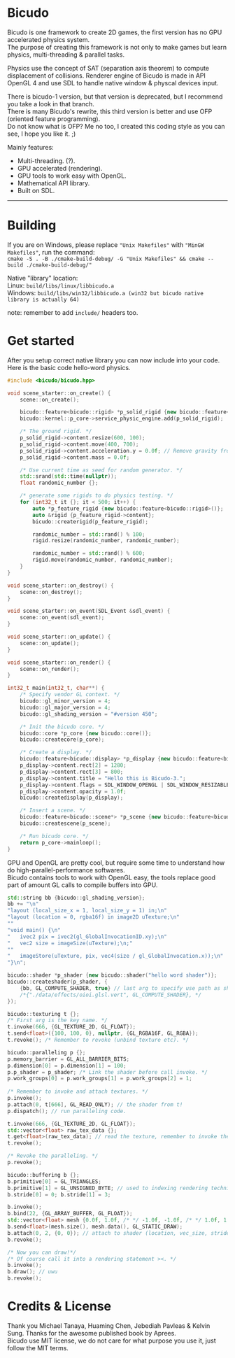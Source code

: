 # Bicudo

Bicudo is one framework to create 2D games, the first version has no GPU accelerated physics system.    
The purpose of creating this framework is not only to make games but learn physics, multi-threading & parallel tasks.

Physics use the concept of SAT (separation axis theorem) to compute displacement of collisions.
Renderer engine of Bicudo is made in API OpenGL 4 and use SDL to handle native window & physcal devices input.

There is bicudo-1 version, but that version is deprecated, but I recommend you take a look in that branch.  
There is many Bicudo's rewrite, this third version is better and use OFP (oriented feature programming).  
Do not know what is OFP? Me no too, I created this coding style as you can see, I hope you like it. ;)

Mainly features:
* Multi-threading. (?).
* GPU accelerated (rendering).
* GPU tools to work easy with OpenGL.
* Mathematical API library.
* Built on SDL.

---

# Building

If you are on Windows, please replace `"Unix Makefiles"` with `"MinGW Makefiles"`, run the command:  
`cmake -S . -B ./cmake-build-debug/ -G "Unix Makefiles" && cmake --build ./cmake-build-debug/"`

Native "library" location:  
Linux: `build/libs/linux/libbicudo.a`  
Windows: `build/libs/win32/libbicudo.a (win32 but bicudo native library is actually 64)`

note: remember to add `include/` headers too.

# Get started

After you setup correct native library you can now include into your code. Here is the basic code hello-word physics.
```c++
#include <bicudo/bicudo.hpp>

void scene_starter::on_create() {
    scene::on_create();

    bicudo::feature<bicudo::rigid> *p_solid_rigid {new bicudo::feature<bicudo::rigid>()};
    bicudo::kernel::p_core->service_physic_engine.add(p_solid_rigid);

    /* The ground rigid. */
    p_solid_rigid->content.resize(600, 100);
    p_solid_rigid->content.move(400, 700);
    p_solid_rigid->content.acceleration.y = 0.0f; // Remove gravity from rigid.
    p_solid_rigid->content.mass = 0.0f;

    /* Use current time as seed for random generator. */
    std::srand(std::time(nullptr));
    float randomic_number {};

    /* generate some rigids to do physics testing. */
    for (int32_t it {}; it < 500; it++) {
        auto *p_feature_rigid {new bicudo::feature<bicudo::rigid>()};
        auto &rigid {p_feature_rigid->content};
        bicudo::createrigid(p_feature_rigid);

        randomic_number = std::rand() % 100;
        rigid.resize(randomic_number, randomic_number);

        randomic_number = std::rand() % 600;
        rigid.move(randomic_number, randomic_number);
    }
}

void scene_starter::on_destroy() {
    scene::on_destroy();
}

void scene_starter::on_event(SDL_Event &sdl_event) {
    scene::on_event(sdl_event);
}

void scene_starter::on_update() {
    scene::on_update();
}

void scene_starter::on_render() {
    scene::on_render();
}

int32_t main(int32_t, char**) {
    /* Specify vendor GL context. */
    bicudo::gl_minor_version = 4;
    bicudo::gl_major_version = 4;
    bicudo::gl_shading_version = "#version 450";

    /* Init the bicudo core. */
    bicudo::core *p_core {new bicudo::core()};
    bicudo::createcore(p_core);

    /* Create a display. */
    bicudo::feature<bicudo::display> *p_display {new bicudo::feature<bicudo::display>()};
    p_display->content.rect[2] = 1280;
    p_display->content.rect[3] = 800;
    p_display->content.title = "Hello this is Bicudo-3.";
    p_display->content.flags = SDL_WINDOW_OPENGL | SDL_WINDOW_RESIZABLE;
    p_display->content.opacity = 1.0f;
    bicudo::createdisplay(p_display);

    /* Insert a scene. */
    bicudo::feature<bicudo::scene*> *p_scene {new bicudo::feature<bicudo::scene*>(new scene_starter())};
    bicudo::createscene(p_scene);

    /* Run bicudo core. */
    return p_core->mainloop();
}
```

GPU and OpenGL are pretty cool, but require some time to understand how do high-parallel-performance softwares.  
Bicudo contains tools to work with OpenGL easy, the tools replace good part of amount GL calls to compile buffers into GPU.
```c++
std::string bb {bicudo::gl_shading_version};
bb += "\n"
"layout (local_size_x = 1, local_size_y = 1) in;\n"
"layout (location = 0, rgba16f) in image2D uTexture;\n"
""
"void main() {\n"
"   ivec2 pix = ivec2(gl_GlobalInvocationID.xy);\n"
"   vec2 size = imageSize(uTexture);\n;"
""
"   imageStore(uTexture, pix, vec4(size / gl_GlobalInvocation.x));\n"
"}\n";

bicudo::shader *p_shader {new bicudo::shader("hello word shader")};
bicudo::createshader(p_shader, {
    {bb, GL_COMPUTE_SHADER, true} // last arg to specify use path as shader source.
    /*{"./data/effects/oioi.glsl.vert", GL_COMPUTE_SHADER}, */
});

bicudo::texturing t {};
/* First arg is the key name. */
t.invoke(666, {GL_TEXTURE_2D, GL_FLOAT});
t.send<float>({100, 100, 0}, nullptr, {GL_RGBA16F, GL_RGBA});
t.revoke(); /* Remember to revoke (unbind texture etc). */

bicudo::paralleling p {};
p.memory_barrier = GL_ALL_BARRIER_BITS;
p.dimension[0] = p.dimension[1] = 100;
p.p_shader = p_shader; /* Link the shader before call invoke. */
p.work_groups[0] = p.work_groups[1] = p.work_groups[2] = 1;
    
/* Remember to invoke and attach textures. */
p.invoke();
p.attach(0, t[666], GL_READ_ONLY); // the shader from t!
p.dispatch(); // run paralleling code.

t.invoke(666, {GL_TEXTURE_2D, GL_FLOAT});
std::vector<float> raw_tex_data {};
t.get<float>(raw_tex_data); // read the texture, remember to invoke the texture.
t.revoke();

/* Revoke the paralleling. */
p.revoke();

bicudo::buffering b {};
b.primitive[0] = GL_TRIANGLES;
b.primitive[1] = GL_UNSIGNED_BYTE; // used to indexing rendering technique.
b.stride[0] = 0; b.stride[1] = 3;

b.invoke();
b.bind(22, {GL_ARRAY_BUFFER, GL_FLOAT});
std::vector<float> mesh {0.0f, 1.0f, /* */ -1.0f, -1.0f, /* */ 1.0f, 1.0f};
b.send<float>(mesh.size(), mesh.data(), GL_STATIC_DRAW);
b.attach(0, 2, {0, 0}); // attach to shader (location, vec_size, stride)
b.revoke();

/* Now you can draw!*/
/* Of course call it into a rendering statement ><. */
b.invoke();
b.draw(); // uwu
b.revoke();
```

# Credits & License

Thank you Michael Tanaya, Huaming Chen, Jebediah Pavleas & Kelvin Sung. Thanks for the awesome published book by Aprees.  
Bicudo use MIT license, we do not care for what purpose you use it, just follow the MIT terms.
